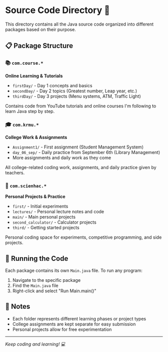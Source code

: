 # Source Code Directory 📂

This directory contains all the Java source code organized into different packages based on their purpose.

## 📋 Package Structure

### 📚 `com.course.*`
**Online Learning & Tutorials**
- `firstDay/` - Day 1 concepts and basics
- `secondDay/` - Day 2 topics (Greatest number, Leap year, etc.)
- `thirdDay/` - Day 3 projects (Menu systems, ATM, Traffic Light)

Contains code from YouTube tutorials and online courses I'm following to learn Java step by step.

### 🎓 `com.krmu.*`
**College Work & Assignments**
- `Assignment1/` - First assignment (Student Management System)
- `day_06_sep/` - Daily practice from September 6th (Library Management)
- More assignments and daily work as they come

All college-related coding work, assignments, and daily practice given by teachers.

### 🚀 `com.scienhac.*`
**Personal Projects & Practice**
- `first/` - Initial experiments
- `lectures/` - Personal lecture notes and code
- `main/` - Main personal projects
- `second_calculator/` - Calculator projects
- `third/` - Getting started projects

Personal coding space for experiments, competitive programming, and side projects.

## 🏃 Running the Code

Each package contains its own `Main.java` file. To run any program:
1. Navigate to the specific package
2. Find the `Main.java` file
3. Right-click and select "Run Main.main()"

## 📝 Notes

- Each folder represents different learning phases or project types
- College assignments are kept separate for easy submission
- Personal projects allow for free experimentation

---
*Keep coding and learning! 💻*
